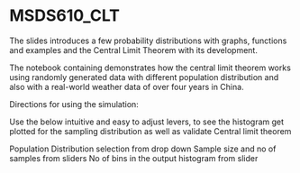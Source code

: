 # MSDS610_CLT
The slides introduces a few probability distributions with graphs, functions and examples and the Central Limit Theorem with its development.

The notebook containing demonstrates how the central limit theorem works using randomly generated data with different population distribution and also with a real-world weather data of over four years in China.

Directions for using the simulation:

Use the below intuitive and easy to adjust levers, to see the histogram get plotted for the sampling distribution as well as validate Central limit theorem

Population Distribution selection from drop down
Sample size and no of samples from sliders
No of bins in the output histogram from slider
